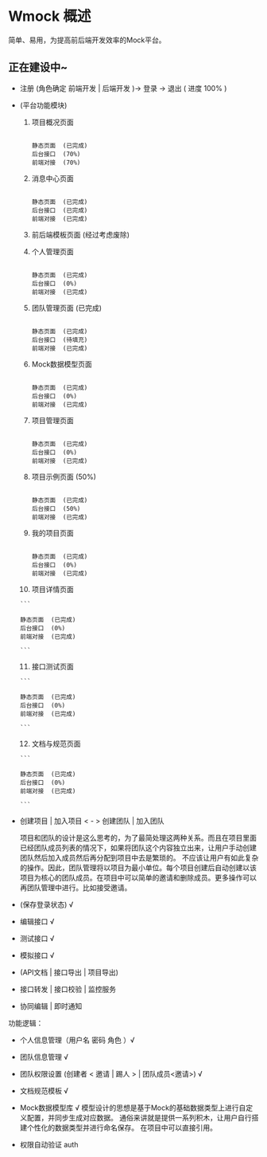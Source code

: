 # Wmock 概述

简单、易用，为提高前后端开发效率的Mock平台。

## 正在建设中~


* 注册 (角色确定 前端开发 | 后端开发 )-> 登录  -> 退出 ( 进度 100% )

* (平台功能模块)

   1. 项目概况页面
      
      ```
      
      静态页面  (已完成)
      后台接口  (70%)
      前端对接  (70%)
      
      ```
      
   2. 消息中心页面 

      ```
      
      静态页面  (已完成)
      后台接口  (已完成)
      前端对接  (已完成)
      
      ```
      
   3. 前后端模板页面 (经过考虑废除)
   
      
   4. 个人管理页面

      ```
      
      静态页面  (已完成)
      后台接口  (0%)
      前端对接  (已完成)
      
      ```
      
   5. 团队管理页面 (已完成)

      ```
      
      静态页面  (已完成)
      后台接口  (待填充)
      前端对接  (已完成)
      
      ```
      
   6. Mock数据模型页面

      ```
      
      静态页面  (已完成)
      后台接口  (0%)
      前端对接  (已完成)
      
      ```
      
   7. 项目管理页面

      ```
      
      静态页面  (已完成)
      后台接口  (0%)
      前端对接  (已完成)
      
      ```
      
   8. 项目示例页面 (50%)

      ```
      
      静态页面  (已完成)
      后台接口  (50%)
      前端对接  (已完成)
      
      ```
      
   9. 我的项目页面

      ```
      
      静态页面  (已完成)
      后台接口  (0%)
      前端对接  (已完成)
      
      ```
      
   10. 项目详情页面

      ```
      
      静态页面  (已完成)
      后台接口  (0%)
      前端对接  (已完成)
      
      ```
      
   11. 接口测试页面

      ```
      
      静态页面  (已完成)
      后台接口  (0%)
      前端对接  (已完成)
      
      ```
   
   12. 文档与规范页面

      ```
      
      静态页面  (已完成)
      后台接口  (0%)
      前端对接  (已完成)
      
      ```


*  创建项目 | 加入项目 < - > 创建团队 | 加入团队
   
   项目和团队的设计是这么思考的，为了最简处理这两种关系。而且在项目里面已经团队成员列表的情况下，如果将团队这个内容独立出来，让用户手动创建团队然后加入成员然后再分配到项目中去是繁琐的。 不应该让用户有如此复杂的操作。因此，团队管理将以项目为最小单位。每个项目创建后自动创建以该项目为核心的团队成员。在项目中可以简单的邀请和删除成员。更多操作可以再团队管理中进行。比如接受邀请。


* (保存登录状态) √

* 编辑接口 √

* 测试接口 √

* 模拟接口 √

* (API文档 | 接口导出 | 项目导出)

* 接口转发 | 接口校验 | 监控服务

* 协同编辑 | 即时通知


功能逻辑：

* 个人信息管理（用户名 密码 角色 ）√

* 团队信息管理 √

* 团队权限设置 (创建者 < 邀请 | 踢人 > | 团队成员<邀请>)  √

* 文档规范模板 √

* Mock数据模型库 √
  模型设计的思想是基于Mock的基础数据类型上进行自定义配置，并同步生成对应数据。
  通俗来讲就是提供一系列积木，让用户自行搭建个性化的数据类型并进行命名保存。
  在项目中可以直接引用。

* 权限自动验证 auth
